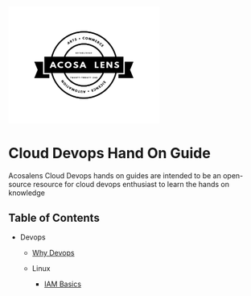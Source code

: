 [<img alt="acosalens" width="300px" src="https://github.com/jindalvishal09/AWS/blob/main/Resources/other/Acosa_logo.png" />](https://acosalens.com)

# Cloud Devops Hand On Guide
Acosalens Cloud Devops hands on guides are intended to be an open-source resource for cloud devops enthusiast to learn the hands on knowledge

## Table of Contents

* Devops
  * [Why Devops](Why_Devops_Needed/Why_Devops.md)
  
  * Linux
    * [IAM Basics](Identity_and_Access_Management(IAM)/00_IAM_Basics.md)
